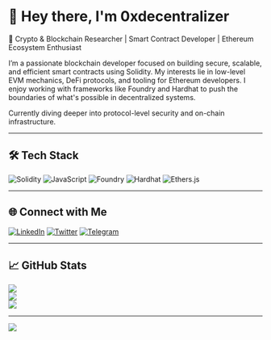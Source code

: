 # 👋 Hey there, I'm 0xdecentralizer

🚀 Crypto & Blockchain Researcher | Smart Contract Developer | Ethereum Ecosystem Enthusiast

I’m a passionate blockchain developer focused on building secure, scalable, and efficient smart contracts using Solidity. My interests lie in low-level EVM mechanics, DeFi protocols, and tooling for Ethereum developers. I enjoy working with frameworks like Foundry and Hardhat to push the boundaries of what's possible in decentralized systems.

Currently diving deeper into protocol-level security and on-chain infrastructure.

---

## 🛠️ Tech Stack
![Solidity](https://img.shields.io/badge/Solidity-%23363636.svg?style=flat&logo=solidity&logoColor=white)
![JavaScript](https://img.shields.io/badge/JavaScript-%23323330.svg?style=flat&logo=javascript&logoColor=%23F7DF1E)
![Foundry](https://img.shields.io/badge/Foundry-%23000000.svg?style=flat&logo=foundry&logoColor=white)
![Hardhat](https://img.shields.io/badge/Hardhat-%23F7DF1E.svg?style=flat&logo=ethereum&logoColor=black)
![Ethers.js](https://img.shields.io/badge/Ethers.js-%23363636.svg?style=flat&logo=ethereum&logoColor=white)

---

## 🌐 Connect with Me
[![LinkedIn](https://img.shields.io/badge/LinkedIn-%230077B5.svg?style=flat&logo=linkedin&logoColor=white)](https://www.linkedin.com/in/mohammad-mahdi-keshavarz-897a911b4)
[![Twitter](https://img.shields.io/badge/Twitter-%231DA1F2.svg?style=flat&logo=twitter&logoColor=white)](https://x.com/0xdecentralizer)
[![Telegram](https://img.shields.io/badge/Telegram-2CA5E0?style=flat&logo=telegram&logoColor=white)](https://t.me/OxDecentralizer)

---

## 📈 GitHub Stats

![](https://github-readme-stats.vercel.app/api?username=0xdecentralizer&theme=dark&hide_border=false&include_all_commits=true&count_private=true)<br/>
![](https://github-readme-streak-stats.herokuapp.com/?user=0xdecentralizer&theme=dark&hide_border=false)<br/>
![](https://github-readme-stats.vercel.app/api/top-langs/?username=0xdecentralizer&theme=dark&hide_border=false&layout=compact)

---

[![](https://visitcount.itsvg.in/api?id=0xdecentralizer&icon=0&color=0)](https://visitcount.itsvg.in)
